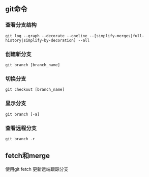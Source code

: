 ## git命令
### 查看分支结构
    git log --graph --decorate --oneline --[simplify-merges|full-history|simplify-by-decoration] --all

### 创建新分支
	git branch [branch_name]

### 切换分支
	git checkout [branch_name]

### 显示分支
	git branch [-a]

### 查看远程分支
	git branch -r

## fetch和merge
使用git fetch 更新远端跟踪分支
